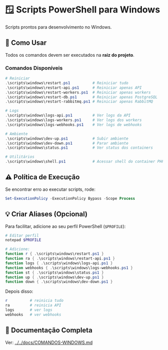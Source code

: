# 🪟 Scripts PowerShell para Windows

Scripts prontos para desenvolvimento no Windows.

## 🚀 Como Usar

Todos os comandos devem ser executados na **raiz do projeto**.

### Comandos Disponíveis

```powershell
# Reiniciar
.\scripts\windows\restart.ps1          # Reiniciar tudo
.\scripts\windows\restart-api.ps1      # Reiniciar apenas API
.\scripts\windows\restart-workers.ps1  # Reiniciar apenas workers
.\scripts\windows\restart-db.ps1       # Reiniciar apenas PostgreSQL
.\scripts\windows\restart-rabbitmq.ps1 # Reiniciar apenas RabbitMQ

# Logs
.\scripts\windows\logs-api.ps1         # Ver logs da API
.\scripts\windows\logs-workers.ps1     # Ver logs dos workers
.\scripts\windows\logs-webhooks.ps1    # Ver logs de webhooks

# Ambiente
.\scripts\windows\dev-up.ps1           # Subir ambiente
.\scripts\windows\dev-down.ps1         # Parar ambiente
.\scripts\windows\status.ps1           # Ver status dos containers

# Utilitários
.\scripts\windows\shell.ps1            # Acessar shell do container PHP
```

## ⚠️ Política de Execução

Se encontrar erro ao executar scripts, rode:

```powershell
Set-ExecutionPolicy -ExecutionPolicy Bypass -Scope Process
```

## 💡 Criar Aliases (Opcional)

Para facilitar, adicione ao seu perfil PowerShell (`$PROFILE`):

```powershell
# Editar perfil
notepad $PROFILE

# Adicione:
function r { .\scripts\windows\restart.ps1 }
function ra { .\scripts\windows\restart-api.ps1 }
function logs { .\scripts\windows\logs-api.ps1 }
function webhooks { .\scripts\windows\logs-webhooks.ps1 }
function st { .\scripts\windows\status.ps1 }
function up { .\scripts\windows\dev-up.ps1 }
function down { .\scripts\windows\dev-down.ps1 }
```

Depois disso:
```powershell
r          # reinicia tudo
ra         # reinicia API
logs       # ver logs
webhooks   # ver webhooks
```

## 📖 Documentação Completa

Ver: [../../docs/COMANDOS-WINDOWS.md](../../docs/COMANDOS-WINDOWS.md)

